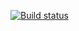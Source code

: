 [![Build status](https://ci.appveyor.com/api/projects/status/k03ialwohs50j515?svg=true)](https://ci.appveyor.com/project/SlavaFors/test-ci-1)